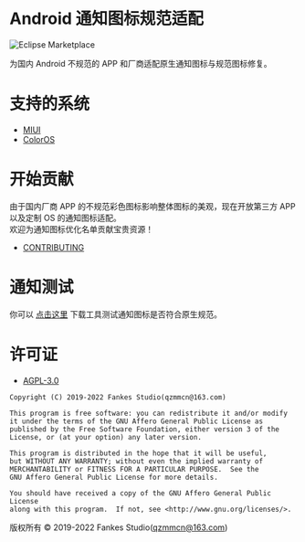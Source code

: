 # Android 通知图标规范适配

![Eclipse Marketplace](https://img.shields.io/badge/license-AGPL3.0-blue)

为国内 Android 不规范的 APP 和厂商适配原生通知图标与规范图标修复。

# 支持的系统

- [MIUI](https://github.com/fankes/MIUINativeNotifyIcon)
- [ColorOS](https://github.com/fankes/ColorOSNotifyIcon)

# 开始贡献

由于国内厂商 APP 的不规范彩色图标影响整体图标的美观，现在开放第三方 APP 以及定制 OS 的通知图标适配。<br/>
欢迎为通知图标优化名单贡献宝贵资源！<br/>

- [CONTRIBUTING](https://github.com/fankes/AndroidNotifyIconAdapt/blob/main/CONTRIBUTING.md)

# 通知测试

你可以 [点击这里](https://github.com/fankes/AndroidNotifyIconAdapt/raw/main/tool/NotifyTester.apk) 下载工具测试通知图标是否符合原生规范。

# 许可证

- [AGPL-3.0](https://www.gnu.org/licenses/agpl-3.0.html)

```
Copyright (C) 2019-2022 Fankes Studio(qzmmcn@163.com)

This program is free software: you can redistribute it and/or modify
it under the terms of the GNU Affero General Public License as
published by the Free Software Foundation, either version 3 of the
License, or (at your option) any later version.

This program is distributed in the hope that it will be useful,
but WITHOUT ANY WARRANTY; without even the implied warranty of
MERCHANTABILITY or FITNESS FOR A PARTICULAR PURPOSE.  See the
GNU Affero General Public License for more details.

You should have received a copy of the GNU Affero General Public License
along with this program.  If not, see <http://www.gnu.org/licenses/>.
```

版权所有 © 2019-2022 Fankes Studio(qzmmcn@163.com)
